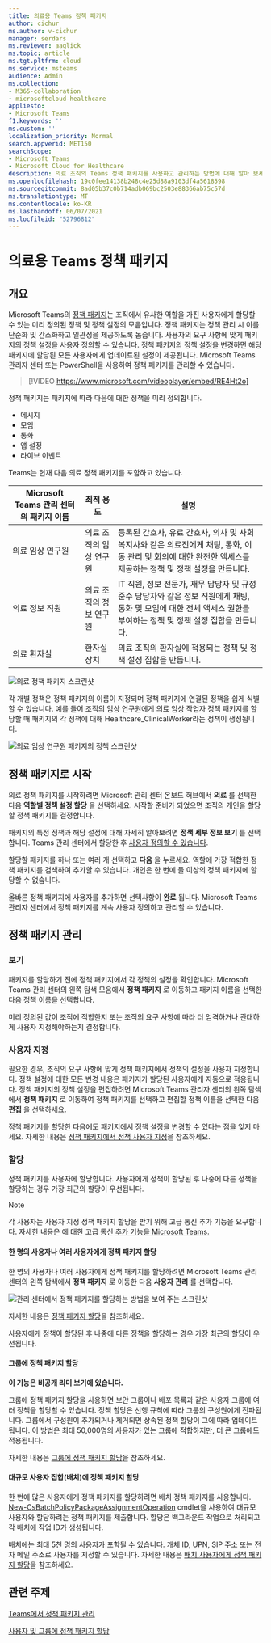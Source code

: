 ```yaml
---
title: 의료용 Teams 정책 패키지
author: cichur
ms.author: v-cichur
manager: serdars
ms.reviewer: aaglick
ms.topic: article
ms.tgt.pltfrm: cloud
ms.service: msteams
audience: Admin
ms.collection:
- M365-collaboration
- microsoftcloud-healthcare
appliesto:
- Microsoft Teams
f1.keywords: ''
ms.custom: ''
localization_priority: Normal
search.appverid: MET150
searchScope:
- Microsoft Teams
- Microsoft Cloud for Healthcare
description: 의료 조직의 Teams 정책 패키지를 사용하고 관리하는 방법에 대해 알아 보세요.
ms.openlocfilehash: 19c0fee14138b248c4e25d88a9103df4a5618598
ms.sourcegitcommit: 8ad05b37c0b714adb069bc2503e88366ab75c57d
ms.translationtype: MT
ms.contentlocale: ko-KR
ms.lasthandoff: 06/07/2021
ms.locfileid: "52796812"
---
```

# <a name="teams-policy-packages-for-healthcare"></a>의료용 Teams 정책 패키지

## <a name="overview"></a>개요

Microsoft Teams의 [정책 패키지](manage-policy-packages.md)는 조직에서 유사한 역할을 가진 사용자에게 할당할 수 있는 미리 정의된 정책 및 정책 설정의 모음입니다. 정책 패키지는 정책 관리 시 이를 단순화 및 간소화하고 일관성을 제공하도록 돕습니다. 사용자의 요구 사항에 맞게 패키지의 정책 설정을 사용자 정의할 수 있습니다. 정책 패키지의 정책 설정을 변경하면 해당 패키지에 할당된 모든 사용자에게 업데이트된 설정이 제공됩니다. Microsoft Teams 관리자 센터 또는 PowerShell을 사용하여 정책 패키지를 관리할 수 있습니다.

> [!VIDEO https://www.microsoft.com/videoplayer/embed/RE4Ht2o]

정책 패키지는 패키지에 따라 다음에 대한 정책을 미리 정의합니다.

- 메시지
- 모임
- 통화
- 앱 설정
- 라이브 이벤트

Teams는 현재 다음 의료 정책 패키지를 포함하고 있습니다.

|Microsoft Teams 관리 센터의 패키지 이름|최적 용도|설명 |
|---------|---------|---------|
|의료 임상 연구원  |의료 조직의 임상 연구원  |등록된 간호사, 유료 간호사, 의사 및 사회복지사와 같은 의료진에게 채팅, 통화, 이동 관리 및 회의에 대한 완전한 액세스를 제공하는 정책 및 정책 설정을 만듭니다. |
|의료 정보 직원  |의료 조직의 정보 연구원 |IT 직원, 정보 전문가, 재무 담당자 및 규정 준수 담당자와 같은 정보 직원에게 채팅, 통화 및 모임에 대한 전체 액세스 권한을 부여하는 정책 및 정책 설정 집합을 만듭니다.|
|의료 환자실  |환자실 장치|의료 조직의 환자실에 적용되는 정책 및 정책 설정 집합을 만듭니다.|

![의료 정책 패키지 스크린샷](media/policy-packages-healthcare.png)

각 개별 정책은 정책 패키지의 이름이 지정되며 정책 패키지에 연결된 정책을 쉽게 식별할 수 있습니다. 예를 들어 조직의 임상 연구원에게 의료 임상 작업자 정책 패키지를 할당할 때 패키지의 각 정책에 대해 Healthcare_ClinicalWorker라는 정책이 생성됩니다.

![의료 임상 연구원 패키지의 정책 스크린샷](media/policy-packages-healthcare-clinical-worker.png)

## <a name="get-started-with-policy-packages"></a>정책 패키지로 시작

의료 정책 패키지를 시작하려면 Microsoft 관리 센터 온보드 허브에서 **의료** 를 선택한 다음 **역할별 정책 설정 할당** 을 선택하세요. 시작할 준비가 되었으면 조직의 개인을 할당할 정책 패키지를 결정합니다.

패키지의 특정 정책과 해당 설정에 대해 자세히 알아보려면 **정책 세부 정보 보기** 를 선택합니다. Teams 관리 센터에서 할당한 후 [사용자 정의할 수 있습니다](manage-policy-packages.md#customize-policies-in-a-policy-package).

할당할 패키지를 하나 또는 여러 개 선택하고 **다음** 을 누르세요. 역할에 가장 적합한 정책 패키지를 검색하여 추가할 수 있습니다. 개인은 한 번에 둘 이상의 정책 패키지에 할당할 수 없습니다.

올바른 정책 패키지에 사용자를 추가하면 선택사항이 **완료** 됩니다. Microsoft Teams 관리자 센터에서 정책 패키지를 계속 사용자 정의하고 관리할 수 있습니다.

## <a name="manage-policy-packages"></a>정책 패키지 관리

### <a name="view"></a>보기

패키지를 할당하기 전에 정책 패키지에서 각 정책의 설정을 확인합니다. Microsoft Teams 관리 센터의 왼쪽 탐색 모음에서 **정책 패키지** 로 이동하고 패키지 이름을 선택한 다음 정책 이름을 선택합니다.

미리 정의된 값이 조직에 적합한지 또는 조직의 요구 사항에 따라 더 엄격하거나 관대하게 사용자 지정해야하는지 결정합니다.

### <a name="customize"></a>사용자 지정

필요한 경우, 조직의 요구 사항에 맞게 정책 패키지에서 정책의 설정을 사용자 지정합니다. 정책 설정에 대한 모든 변경 내용은 패키지가 할당된 사용자에게 자동으로 적용됩니다. 정책 패키지의 정책 설정을 편집하려면 Microsoft Teams 관리자 센터의 왼쪽 탐색에서 **정책 패키지** 로 이동하여 정책 패키지를 선택하고 편집할 정책 이름을 선택한 다음 **편집** 을 선택하세요.

정책 패키지를 할당한 다음에도 패키지에서 정책 설정을 변경할 수 있다는 점을 잊지 마세요. 자세한 내용은 [정책 패키지에서 정책 사용자 지정](manage-policy-packages.md#customize-policies-in-a-policy-package)을 참조하세요.

### <a name="assign"></a>할당

정책 패키지를 사용자에 할당합니다. 사용자에게 정책이 할당된 후 나중에 다른 정책을 할당하는 경우 가장 최근의 할당이 우선됩니다.

> [!NOTE]
> 각 사용자는 사용자 지정 정책 패키지 할당을 받기 위해 고급 통신 추가 기능을 요구합니다. 자세한 내용은 에 대한 고급 통신 [추가 기능을 Microsoft Teams.](/microsoftteams/teams-add-on-licensing/advanced-communications)

#### <a name="assign-a-policy-package-to-one-or-several-users"></a>한 명의 사용자나 여러 사용자에게 정책 패키지 할당

한 명의 사용자나 여러 사용자에게 정책 패키지를 할당하려면 Microsoft Teams 관리 센터의 왼쪽 탐색에서 **정책 패키지** 로 이동한 다음 **사용자 관리** 를 선택합니다.  

![관리 센터에서 정책 패키지를 할당하는 방법을 보여 주는 스크린샷](media/policy-packages-healthcare-assign.png)

자세한 내용은 [정책 패키지 할당](manage-policy-packages.md#assign-a-policy-package)을 참조하세요.

사용자에게 정책이 할당된 후 나중에 다른 정책을 할당하는 경우 가장 최근의 할당이 우선됩니다.

#### <a name="assign-a-policy-package-to-a-group"></a>그룹에 정책 패키지 할당

**이 기능은 비공개 리미 보기에 있습니다.**

그룹에 정책 패키지 할당을 사용하면 보안 그룹이나 배포 목록과 같은 사용자 그룹에 여러 정책을 할당할 수 있습니다. 정책 할당은 선행 규칙에 따라 그룹의 구성원에게 전파됩니다. 그룹에서 구성원이 추가되거나 제거되면 상속된 정책 할당이 그에 따라 업데이트됩니다. 이 방법은 최대 50,000명의 사용자가 있는 그룹에 적합하지만, 더 큰 그룹에도 적용됩니다.

자세한 내용은 [그룹에 정책 패키지 할당](assign-policies.md#assign-a-policy-package-to-a-group)을 참조하세요.

#### <a name="assign-a-policy-package-to-a-large-set-batch-of-users"></a>대규모 사용자 집합(배치)에 정책 패키지 할당

한 번에 많은 사용자에게 정책 패키지를 할당하려면 배치 정책 패키지를 사용합니다. [New-CsBatchPolicyPackageAssignmentOperation](/powershell/module/teams/new-csbatchpolicypackageassignmentoperation) cmdlet을 사용하여 대규모 사용자와 할당하려는 정책 패키지를 제출합니다. 할당은 백그라운드 작업으로 처리되고 각 배치에 작업 ID가 생성됩니다.

배치에는 최대 5천 명의 사용자가 포함될 수 있습니다. 개체 ID, UPN, SIP 주소 또는 전자 메일 주소로 사용자를 지정할 수 있습니다. 자세한 내용은 [배치 사용자에게 정책 패키지 할당](assign-policies.md#assign-a-policy-package-to-a-batch-of-users)을 참조하세요.

## <a name="related-topics"></a>관련 주제

[Teams에서 정책 패키지 관리](manage-policy-packages.md)

[사용자 및 그룹에 정책 패키지 할당](assign-policy-packages.md)
